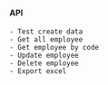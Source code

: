 #### API
    - Test create data
    - Get all employee
    - Get employee by code
    - Update employee
    - Delete employee
    - Export excel
